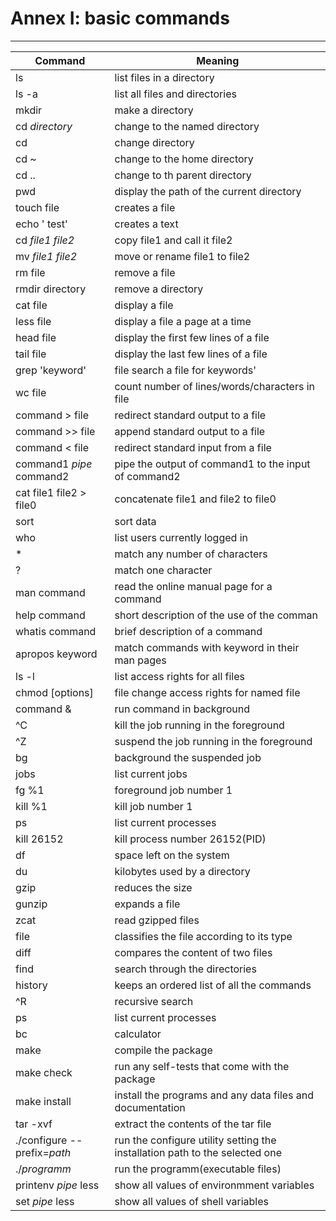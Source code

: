 # Annex I: basic commands
---


| **Command** | **Meaning** |
|---------------|------------------|
| ls| list files in a directory|
| ls -a | list all files and directories|
| mkdir | make a directory|
| cd *directory* | change to the named directory|
| cd | change directory|
| cd ~ | change to the home directory|
| cd .. | change to th parent directory|
| pwd | display the path of the current directory|
| touch file| creates a file|
| echo ' test' | creates a text |
| cd *file1 file2*| copy file1 and call it file2|
| mv *file1 file2*| move or rename file1 to file2|
| rm file | remove a file|
| rmdir directory | remove a directory|
| cat file | display a file|
| less file | display a file a page at a time|
| head file | display the first few lines of a file|
| tail file| display the last few lines of a file|
|grep 'keyword' |file	search a file for keywords'|
|wc file|	count number of lines/words/characters in file|
| command > file |	redirect standard output to a file|
|command >> file|	append standard output to a file|
|command < file	|redirect standard input from a file|
|command1 *pipe* command2|	pipe the output of command1 to the input of command2|
|cat file1 file2 > file0|	concatenate file1 and file2 to file0|
|sort|	sort data|
|who|	list users currently logged in |
|*	|match any number of characters|
|?|	match one character|
|man command|	read the online manual page for a command|
|help command| short description of the use of the comman|
|whatis command|	brief description of a command|
|apropos keyword|	match commands with keyword in their man pages|
|ls -l |	list access rights for all files|
|chmod [options] |file	 change access rights for named file|
|command &|	run command in background|
|^C	|kill the job running in the foreground|
|^Z	|suspend the job running in the foreground|
|bg	|background the suspended job|
|jobs|	list current jobs|
|fg %1	|foreground job number 1|
|kill %1|	 kill job number 1|
|ps	|list current processes|
|kill 26152	|kill process number 26152(PID)|
|df |	space left on the system|
|du |kilobytes used by a directory|
|gzip|	reduces the size|
|gunzip|expands a file|
|zcat	|read gzipped files|
|file	|classifies the file according to its type|
|diff |compares the content of two files|
|find|	search through the directories|
|history	|keeps an ordered list of all the commands|
|^R|	 recursive search|
|ps	|list current processes|
|bc |calculator|
|make| compile the package|
|make check|  run any self-tests that come with the package|
|make install|  install the programs and any data files and documentation|
|tar -xvf|extract the contents of the tar file|
|./configure --prefix=*path*| run the configure utility setting the installation path to the selected one|
|./*programm*|run the programm(executable files)|
|printenv *pipe* less|show all values of environmment variables|
|set *pipe* less|show all values of shell variables|








